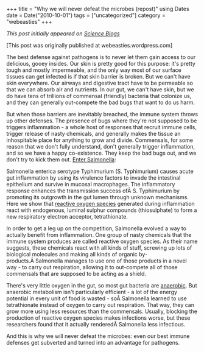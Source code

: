 +++
title = "Why we will never defeat the microbes (repost)"
using Dates
date = Date("2010-10-01")
tags = ["uncategorized"]
category = "webeasties"
+++

_This post initially appeared on [Science Blogs](http://scienceblogs.com/webeasties)_

[This post was originally published at webeasties.wordpress.com]

The best defense against pathogens is to never let them gain access to our delicious, gooey insides. Our skin is pretty good for this purpose: it's pretty tough and mostly impermeable, and the only way most of our surface tissues can get infected is if that skin barrier is broken. But we can't have skin everywhere. Our airways and digestive tract have to be permeable so that we can absorb air and nutrients. In our gut, we can't have skin, but we do have tens of trillions of commensal (friendly) bacteria that colonize us, and they can generally out-compete the bad bugs that want to do us harm.

But when those barriers are inevitably breached, the immune system throws up other defenses. The presence of bugs where they're not supposed to be triggers inflammation - a whole host of responses that recruit immune cells, trigger release of nasty chemicals, and generally makes the tissue an inhospitable place for anything to grow and divide. Commensals, for some reason that we don't fully understand, don't generally trigger inflammation, and so we have a happy co-existence. They keep the bad bugs out, and we don't try to kick them out. [Enter Salmonella](http://www.nature.com/nature/journal/v467/n7314/full/nature09415.html):

Salmonella enterica serotype Typhimurium (S. Typhimurium) causes acute gut inflammation by using its virulence factors to invade the intestinal epithelium and survive in mucosal macrophages. The inflammatory response enhances the transmission success ofÂ S. Typhimurium by promoting its outgrowth in the gut lumen through unknown mechanisms. Here we show that [reactive oxygen species](http://en.wikipedia.org/wiki/Reactive_oxygen_species) generated during inflammation react with endogenous, luminal sulphur compounds (thiosulphate) to form a new respiratory electron acceptor, tetrathionate.

In order to get a leg up on the competition, Salmonella evolved a way to actually benefit from inflammation. One group of nasty chemicals that the immune system produces are called reactive oxygen species. As their name suggests, these chemicals react with all kinds of stuff, screwing up lots of biological molecules and making all kinds of organic by-products.Â Salmonella manages to use one of those products in a novel way - to carry out respiration, allowing it to out-compete all of those commensals that are supposed to be acting as a shield.

There's very little oxygen in the gut, so most gut bacteria are [anaerobic](http://en.wikipedia.org/wiki/Anaerobic_organism). But anaerobic metabolism isn't particularly efficient - a lot of the energy potential in every unit of food is wasted - soÂ Salmonella learned to use tetrathionate instead of oxygen to carry out respiration. That way, they can grow more using less resources than the commensals. Usually, blocking the production of reactive oxygen species makes infections worse, but these researchers found that it actually renderedÂ Salmonella less infectious.

And this is why we will never defeat the microbes: even our best immune defenses get subverted and turned into an advantage for pathogens.

      
  
